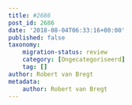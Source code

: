 ```yaml
---
title: #2686
post_id: 2686
date: '2018-08-04T06:33:16+00:00'
published: false
taxonomy:
    migration-status: review
    category: [Ongecategoriseerd]
    tag: []
author: Robert van Bregt
metadata:
    author: Robert van Bregt
---
```

